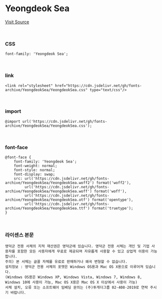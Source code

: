 # Yeongdeok Sea

[Visit Source](https://www.yd.go.kr/?page_id=120264)

&nbsp;

### CSS

```
font-family: 'Yeongdeok Sea';
```

&nbsp;

### link

```
<link rel="stylesheet" href="https://cdn.jsdelivr.net/gh/fonts-archive/YeongdeokSea/YeongdeokSea.css" type="text/css"/>
```

&nbsp;

### import

```
@import url('https://cdn.jsdelivr.net/gh/fonts-archive/YeongdeokSea/YeongdeokSea.css');
```

&nbsp;

### font-face

```
@font-face {
    font-family: 'Yeongdeok Sea';
    font-weight: normal;
    font-style: normal;
    font-display: swap;
    src: url('https://cdn.jsdelivr.net/gh/fonts-archive/YeongdeokSea/YeongdeokSea.woff2') format('woff2'),
         url('https://cdn.jsdelivr.net/gh/fonts-archive/YeongdeokSea/YeongdeokSea.woff') format('woff'),
         url('https://cdn.jsdelivr.net/gh/fonts-archive/YeongdeokSea/YeongdeokSea.otf') format('opentype'),
         url('https://cdn.jsdelivr.net/gh/fonts-archive/YeongdeokSea/YeongdeokSea.ttf') format('truetype');
}
```

&nbsp;

### 라이센스 본문

```
영덕군 전용 서체의 지적 재산권은 영덕군에 있습니다. 영덕군 전용 서체는 개인 및 기업 사용자를 포함한 모든 사용자에게 무료로 제공되며 자유롭게 사용할 수 있고 상업적 이용이 가능합니다.
주의) 본 서체는 글꼴 자체를 유료로 판매하거나 왜곡 변형할 수 없습니다.
설치정보 : 영덕군 전용 서체의 포맷은 Windows OS용과 Mac OS X용으로 이루어져 있습니다.
(Windows OS용은 Windows XP, Windows Vista, Windows 7, Windows 8, Windows 10에 사용이 가능, Mac OS X용은 Mac OS X 이상에서 사용이 가능)
서체 설치, 오류 또는 소프트웨어 임베딩 문의는 (주)투게더그룹 02-408-2019로 연락 주시기 바랍니다.
```
